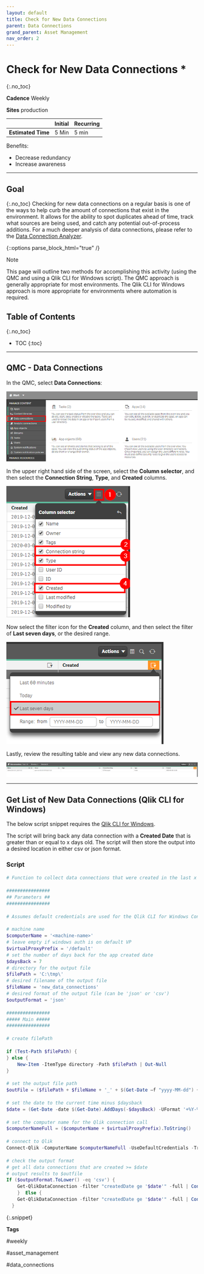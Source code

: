 ```yaml
---
layout: default
title: Check for New Data Connections
parent: Data Connections
grand_parent: Asset Management
nav_order: 2
---
```


# Check for New Data Connections <i class="fas fa-file-code fa-xs" title="API | Script Optional"></i>*
{:.no_toc}

**Cadence** <span class="label cadence">Weekly</span>

**Sites** <span class="label prod">production</span>

|                                  		                  | Initial | Recurring |
|---------------------------------------------------------|---------|-----------|
| <i class="far fa-clock fa-sm"></i> **Estimated Time**   | 5 Min   | 5 min     |

Benefits:

  - Decrease redundancy
  - Increase awareness
  
-------------------------

## Goal
{:.no_toc}
Checking for new data connections on a regular basis is one of the ways to help curb the amount of connections that exist in the environment. It allows for the ability to spot duplicates ahead of time, track what sources are being used, and catch any potential out-of-process additions. For a much deeper analysis of data connections, please refer to the [Data Connection Analyzer](../../tooling/data_connection_analyzer.md).

{::options parse_block_html="true" /}
<div class="card">
<div class="card-header">
<i class="fas fa-exclamation-circle fa-sm"></i> Note
</div>
<div class="card-body">
<p>This page will outline two methods for accomplishing this activity (using the QMC and using a Qlik CLI for Windows script). The QMC approach is generally appropriate for most environments. The Qlik CLI for Windows approach is more appropriate for environments where automation is required.</p>
</div>
</div>

## Table of Contents
{:.no_toc}

* TOC
{:toc}
-------------------------

## QMC - Data Connections

In the QMC, select **Data Connections**:

![check_new_data_connections_native_1.png](images/check_new_data_connections_native_1.png)

In the upper right hand side of the screen, select the **Column selector**, and then select the **Connection String**, **Type**, and **Created** columns.

![check_new_data_connections_native_2.png](images/check_new_data_connections_native_2.png)

Now select the filter icon for the **Created** column, and then select the filter of **Last seven days**, or the desired range.

![check_new_data_connections_native_3.png](images/check_new_data_connections_native_3.png)

Lastly, review the resulting table and view any new data connections.

![check_new_data_connections_native_4.png](images/check_new_data_connections_native_4.png)

-------------------------

## Get List of New Data Connections (Qlik CLI for Windows) <i class="fas fa-file-code fa-xs" title="API | Requires Script"></i>

The below script snippet requires the [Qlik CLI for Windows](../../tooling/qlik_cli.md).

The script will bring back any data connection with a **Created Date** that is greater than or equal to x days old. The script will then store the output into a desired location in either csv or json format.

### Script
```powershell
# Function to collect data connections that were created in the last x days

################
## Parameters ##
################

# Assumes default credentials are used for the Qlik CLI for Windows Connection

# machine name
$computerName = '<machine-name>'
# leave empty if windows auth is on default VP
$virtualProxyPrefix = '/default'
# set the number of days back for the app created date
$daysBack = 7
# directory for the output file
$filePath = 'C:\tmp\'
# desired filename of the output file
$fileName = 'new_data_connections'
# desired format of the output file (can be 'json' or 'csv')
$outputFormat = 'json'

################
##### Main #####
################

# create filePath

if (Test-Path $filePath) {
} else {
    New-Item -ItemType directory -Path $filePath | Out-Null
}

# set the output file path
$outFile = ($filePath + $fileName + '_' + $(Get-Date –f "yyyy-MM-dd") + '.' + $outputFormat)

# set the date to the current time minus $daysback
$date = (Get-Date -date $(Get-Date).AddDays(-$daysBack) -UFormat '+%Y-%m-%dT%H:%M:%S.000Z').ToString()

# set the computer name for the Qlik connection call
$computerNameFull = ($computerName + $virtualProxyPrefix).ToString()

# connect to Qlik
Connect-Qlik -ComputerName $computerNameFull -UseDefaultCredentials -TrustAllCerts

# check the output format
# get all data connections that are created >= $date
# output results to $outfile
If ($outputFormat.ToLower() -eq 'csv') {
    Get-QlikDataConnection -filter "createdDate ge '$date'" -full | ConvertTo-Csv -NoTypeInformation | Set-Content $outFile
    }  Else {
    Get-QlikDataConnection -filter "createdDate ge '$date'" -full | ConvertTo-Json | Set-Content $outFile
  }
```
{:.snippet}

**Tags**

#weekly

#asset_management

#data_connections

&nbsp;
